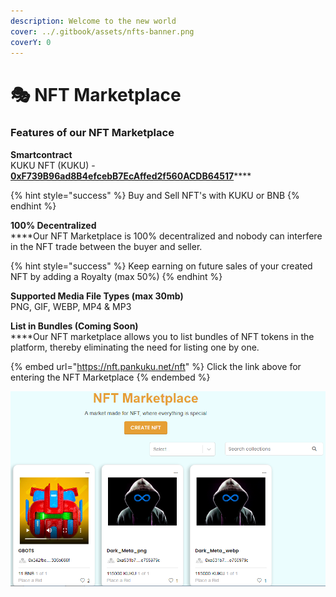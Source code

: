 ```yaml
---
description: Welcome to the new world
cover: ../.gitbook/assets/nfts-banner.png
coverY: 0
---
```


# 🎭 NFT Marketplace

### Features of our NFT Marketplace

**Smartcontract**\
KUKU NFT (KUKU) - [**0xF739B96ad8B4efcebB7EcAffed2f560ACDB64517**](https://bscscan.com/address/0xf739b96ad8b4efcebb7ecaffed2f560acdb64517#code)****

{% hint style="success" %}
Buy and Sell NFT's with KUKU or BNB
{% endhint %}

**100% Decentralized**\
****Our NFT Marketplace is 100% decentralized and nobody can interfere in the NFT trade between the buyer and seller.

{% hint style="success" %}
Keep earning on future sales of your created NFT by adding a Royalty (max 50%)
{% endhint %}

**Supported Media File Types (max 30mb)**\
PNG, GIF, WEBP, MP4 & MP3

**List in Bundles (Coming Soon)**\
****Our NFT marketplace allows you to list bundles of NFT tokens in the platform, thereby eliminating the need for listing one by one.

{% embed url="https://nft.pankuku.net/nft" %}
Click the link above for entering the NFT Marketplace
{% endembed %}

![](../.gitbook/assets/nftmarketplace.png)
